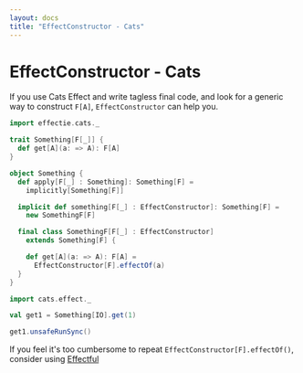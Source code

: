 ```yaml
---
layout: docs
title: "EffectConstructor - Cats"
---
```


# EffectConstructor - Cats

If you use Cats Effect and write tagless final code, and look for a generic way to construct `F[A]`, `EffectConstructor` can help you.

```scala mdoc:reset-object
import effectie.cats._

trait Something[F[_]] {
  def get[A](a: => A): F[A]
}

object Something {
  def apply[F[_] : Something]: Something[F] =
    implicitly[Something[F]]

  implicit def something[F[_] : EffectConstructor]: Something[F] =
    new SomethingF[F]

  final class SomethingF[F[_] : EffectConstructor]
    extends Something[F] {

    def get[A](a: => A): F[A] =
      EffectConstructor[F].effectOf(a)
  }
}

import cats.effect._

val get1 = Something[IO].get(1)

get1.unsafeRunSync()
```

If you feel it's too cumbersome to repeat `EffectConstructor[F].effectOf()`, consider using [Effectful](effectful.md)
